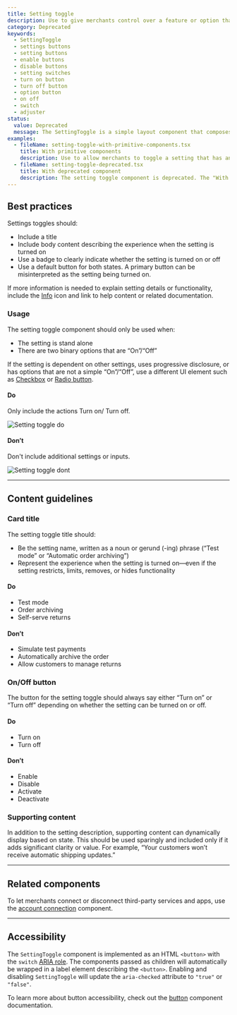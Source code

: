 ```yaml
---
title: Setting toggle
description: Use to give merchants control over a feature or option that can be turned on or off.
category: Deprecated
keywords:
  - SettingToggle
  - settings buttons
  - setting buttons
  - enable buttons
  - disable buttons
  - setting switches
  - turn on button
  - turn off button
  - option button
  - on off
  - switch
  - adjuster
status:
  value: Deprecated
  message: The SettingToggle is a simple layout component that composes its children with a button in a card. This pattern should be built using the primitive layout and typography components. See the "With primitive components" example to learn how to build setting toggles with primitive components.
examples:
  - fileName: setting-toggle-with-primitive-components.tsx
    title: With primitive components
    description: Use to allow merchants to toggle a setting that has an on or off state. Display the name of the setting and provide a description so merchants have the context needed to decide whether or not to enable the setting. This pattern is built using the layout and typography components, instead of the deprecated `SettingToggle` component.
  - fileName: setting-toggle-deprecated.tsx
    title: With deprecated component
    description: The setting toggle component is deprecated. The "With primitive components" example is the recommended way to build the setting toggle pattern.
---
```


## Best practices

Settings toggles should:

- Include a title
- Include body content describing the experience when the setting is turned on
- Use a badge to clearly indicate whether the setting is turned on or off
- Use a default button for both states. A primary button can be misinterpreted as the setting being turned on.

If more information is needed to explain setting details or functionality, include the [Info](https://polaris.shopify.com/icons?icon=InfoMinor&q=) icon and link to help content or related documentation.

### Usage

The setting toggle component should only be used when:

- The setting is stand alone
- There are two binary options that are “On”/“Off”

If the setting is dependent on other settings, uses progressive disclosure, or has options that are not a simple “On”/“Off”, use a different UI element such as [Checkbox](https://polaris.shopify.com/components/selection-and-input/checkbox) or [Radio button](https://polaris.shopify.com/components/selection-and-input/radio-button).

<!-- dodont -->

#### Do

Only include the actions Turn on/ Turn off.

![Setting toggle do](/images/components/deprecated/setting-toggle/Do.png)

#### Don’t

Don't include additional settings or inputs.

![Setting toggle dont](/images/components/deprecated/setting-toggle/Dont.png)

<!-- end -->

---

## Content guidelines

### Card title

The setting toggle title should:

- Be the setting name, written as a noun or gerund (-ing) phrase (“Test mode” or “Automatic order archiving”)
- Represent the experience when the setting is turned on—even if the setting restricts, limits, removes, or hides functionality

<!-- dodont -->

#### Do

- Test mode
- Order archiving
- Self-serve returns

#### Don’t

- Simulate test payments
- Automatically archive the order
- Allow customers to manage returns

<!-- end -->

### On/Off button

The button for the setting toggle should always say either “Turn on” or “Turn off” depending on whether the setting can be turned on or off.

<!-- dodont -->

#### Do

- Turn on
- Turn off

#### Don’t

- Enable
- Disable
- Activate
- Deactivate

<!-- end -->

### Supporting content

In addition to the setting description, supporting content can dynamically display based on state. This should be used sparingly and included only if it adds significant clarity or value. For example, “Your customers won’t receive automatic shipping updates.”

---

## Related components

To let merchants connect or disconnect third-party services and apps, use the [account connection](https://polaris.shopify.com/components/account-connection) component.

---

## Accessibility

The `SettingToggle` component is implemented as an HTML `<button>` with the `switch` [ARIA role](https://developer.mozilla.org/en-US/docs/Web/Accessibility/ARIA/Roles/switch_role).
The components passed as children will automatically be wrapped in a label element describing the `<button>`. Enabling and disabling `SettingToggle` will update the `aria-checked` attribute to `"true"` or `"false"`.

To learn more about button accessibility, check out the [button](https://polaris.shopify.com/components/actions/button) component documentation.
